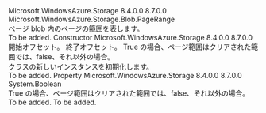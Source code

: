 <Type Name="PageDiffRange" FullName="Microsoft.WindowsAzure.Storage.Blob.PageDiffRange">
  <TypeSignature Language="C#" Value="public sealed class PageDiffRange : Microsoft.WindowsAzure.Storage.Blob.PageRange" />
  <TypeSignature Language="ILAsm" Value=".class public auto ansi sealed beforefieldinit PageDiffRange extends Microsoft.WindowsAzure.Storage.Blob.PageRange" />
  <TypeSignature Language="DocId" Value="T:Microsoft.WindowsAzure.Storage.Blob.PageDiffRange" />
  <TypeSignature Language="VB.NET" Value="Public NotInheritable Class PageDiffRange&#xA;Inherits PageRange" />
  <TypeSignature Language="F#" Value="type PageDiffRange = class&#xA;    inherit PageRange" />
  <AssemblyInfo>
    <AssemblyName>Microsoft.WindowsAzure.Storage</AssemblyName>
    <AssemblyVersion>8.4.0.0</AssemblyVersion>
    <AssemblyVersion>8.7.0.0</AssemblyVersion>
  </AssemblyInfo>
  <Base>
    <BaseTypeName>Microsoft.WindowsAzure.Storage.Blob.PageRange</BaseTypeName>
  </Base>
  <Interfaces />
  <Docs>
    <summary>
            ページ blob 内のページの範囲を表します。
            </summary>
    <remarks>To be added.</remarks>
  </Docs>
  <Members>
    <Member MemberName=".ctor">
      <MemberSignature Language="C#" Value="public PageDiffRange (long start, long end, bool isCleared);" />
      <MemberSignature Language="ILAsm" Value=".method public hidebysig specialname rtspecialname instance void .ctor(int64 start, int64 end, bool isCleared) cil managed" />
      <MemberSignature Language="DocId" Value="M:Microsoft.WindowsAzure.Storage.Blob.PageDiffRange.#ctor(System.Int64,System.Int64,System.Boolean)" />
      <MemberSignature Language="VB.NET" Value="Public Sub New (start As Long, end As Long, isCleared As Boolean)" />
      <MemberSignature Language="F#" Value="new Microsoft.WindowsAzure.Storage.Blob.PageDiffRange : int64 * int64 * bool -&gt; Microsoft.WindowsAzure.Storage.Blob.PageDiffRange" Usage="new Microsoft.WindowsAzure.Storage.Blob.PageDiffRange (start, end, isCleared)" />
      <MemberType>Constructor</MemberType>
      <AssemblyInfo>
        <AssemblyName>Microsoft.WindowsAzure.Storage</AssemblyName>
        <AssemblyVersion>8.4.0.0</AssemblyVersion>
        <AssemblyVersion>8.7.0.0</AssemblyVersion>
      </AssemblyInfo>
      <Parameters>
        <Parameter Name="start" Type="System.Int64" />
        <Parameter Name="end" Type="System.Int64" />
        <Parameter Name="isCleared" Type="System.Boolean" />
      </Parameters>
      <Docs>
        <param name="start">開始オフセット。</param>
        <param name="end">終了オフセット。</param>
        <param name="isCleared">True の場合、ページ範囲はクリアされた範囲では、false、それ以外の場合。</param>
        <summary>
            <see cref="T:Microsoft.WindowsAzure.Storage.Blob.PageDiffRange" /> クラスの新しいインスタンスを初期化します。
            </summary>
        <remarks>To be added.</remarks>
      </Docs>
    </Member>
    <Member MemberName="IsClearedPageRange">
      <MemberSignature Language="C#" Value="public bool IsClearedPageRange { get; }" />
      <MemberSignature Language="ILAsm" Value=".property instance bool IsClearedPageRange" />
      <MemberSignature Language="DocId" Value="P:Microsoft.WindowsAzure.Storage.Blob.PageDiffRange.IsClearedPageRange" />
      <MemberSignature Language="VB.NET" Value="Public ReadOnly Property IsClearedPageRange As Boolean" />
      <MemberSignature Language="F#" Value="member this.IsClearedPageRange : bool" Usage="Microsoft.WindowsAzure.Storage.Blob.PageDiffRange.IsClearedPageRange" />
      <MemberType>Property</MemberType>
      <AssemblyInfo>
        <AssemblyName>Microsoft.WindowsAzure.Storage</AssemblyName>
        <AssemblyVersion>8.4.0.0</AssemblyVersion>
        <AssemblyVersion>8.7.0.0</AssemblyVersion>
      </AssemblyInfo>
      <ReturnValue>
        <ReturnType>System.Boolean</ReturnType>
      </ReturnValue>
      <Docs>
        <summary>
            True の場合、ページ範囲はクリアされた範囲では、false、それ以外の場合。
            </summary>
        <value>To be added.</value>
        <remarks>To be added.</remarks>
      </Docs>
    </Member>
  </Members>
</Type>